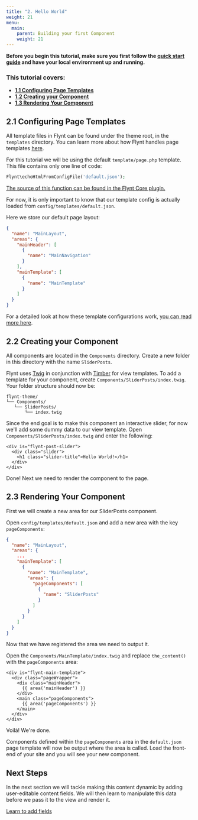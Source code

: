 ```yaml
---
title: "2. Hello World"
weight: 21
menu:
  main:
    parent: Building your first Component
    weight: 21
---
```


<div class="alert alert-info">
  <strong>Before you begin this tutorial, make sure you first follow the <a href="../../README.md">quick start guide</a> and have your local environment up and running.
  </strong>
</div>

<div class="alert">
  <h3>This tutorial covers:</h3>
  <ul>
    <li><strong><a href="#21-configuring-page-templates">1.1 Configuring Page Templates</a></strong></li>
    <li><strong><a href="#22-creating-your-component">1.2 Creating your Component</a></strong></li>
    <li><strong><a href="#23-rendering-your-component">1.3 Rendering Your Component</a></strong></li>
  </ul>
</div>

## 2.1 Configuring Page Templates
All template files in Flynt can be found under the theme root, in the `templates` directory. You can learn more about how Flynt handles page templates [here](../../wordpress/page-templates.md).

For this tutorial we will be using the default `template/page.php` template. This file contains only one line of code:

```php
Flynt\echoHtmlFromConfigFile('default.json');
```

<p><a href="../../core/api/flynt.md#echogethtmlfromconfig" class="source-note">The source of this function can be found in the Flynt Core plugin.</a></p>

For now, it is only important to know that our template config is actually loaded from `config/templates/default.json`.

Here we store our default page layout:

```json
{
  "name": "MainLayout",
  "areas": {
    "mainHeader": [
      {
        "name": "MainNavigation"
      }
    ],
    "mainTemplate": [
      {
        "name": "MainTemplate"
      }
    ]
  }
}
```

For a detailed look at how these template configurations work, [you can read more here](../../core/api/build-construction-plan.md).

## 2.2 Creating your Component
All components are located in the `Components` directory. Create a new folder in this directory with the name `SliderPosts`.

Flynt uses [Twig](http://twig.sensiolabs.org/) in conjunction with [Timber](http://timber.github.io/timber/) for view templates. To add a template for your component, create `Components/SliderPosts/index.twig`. Your folder structure should now be:

```
flynt-theme/
└── Components/
   └── SliderPosts/
       └── index.twig
```

Since the end goal is to make this component an interactive slider, for now we'll add some dummy data to our view template. Open `Components/SliderPosts/index.twig` and enter the following:

```twig
<div is="flynt-post-slider">
  <div class="slider">
    <h1 class="slider-title">Hello World!</h1>
  </div>
</div>
```

Done! Next we need to render the component to the page.

## 2.3 Rendering Your Component

First we will create a new area for our SliderPosts component.

Open `config/templates/default.json` and add a new area with the key `pageComponents`:

```json
{
  "name": "MainLayout",
  "areas": {
    ...
    "mainTemplate": [
      {
        "name": "MainTemplate",
        "areas": {
          "pageComponents": [
            {
              "name": "SliderPosts"
            }
          ]
        }
      }
    ]
  }
}
```

Now that we have registered the area we need to output it.

Open the `Components/MainTemplate/index.twig` and replace `the_content()` with the `pageComponents` area:

```twig
<div is="flynt-main-template">
  <div class="pageWrapper">
    <div class="mainHeader">
      {{ area('mainHeader') }}
    </div>
    <main class="pageComponents">
      {{ area('pageComponents') }}
    </main>
  </div>
</div>
```

Voilà! We're done.

Components defined within the `pageComponents` area in the `default.json` page template will now be output where the area is called. Load the front-end of your site and you will see your new component.

<div class="alert alert-steps">
  <h2>Next Steps</h2>

  <p>In the next section we will tackle making this content dynamic by adding user-editable content fields. We will then learn to manipulate this data before we pass it to the view and render it.</p>

  <p><a href="using-acf.md" class="btn btn-primary">Learn to add fields</a></p>
</div>

